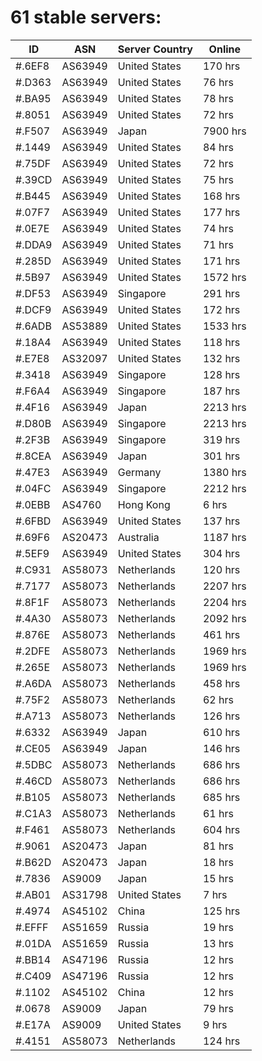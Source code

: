 # 61 stable servers:

| ID | ASN | Server Country | Online |
| ------ | ------ | ------ | ------ |
| #.6EF8 | AS63949 | United States | 170 hrs |
| #.D363 | AS63949 | United States | 76 hrs |
| #.BA95 | AS63949 | United States | 78 hrs |
| #.8051 | AS63949 | United States | 72 hrs |
| #.F507 | AS63949 | Japan | 7900 hrs |
| #.1449 | AS63949 | United States | 84 hrs |
| #.75DF | AS63949 | United States | 72 hrs |
| #.39CD | AS63949 | United States | 75 hrs |
| #.B445 | AS63949 | United States | 168 hrs |
| #.07F7 | AS63949 | United States | 177 hrs |
| #.0E7E | AS63949 | United States | 74 hrs |
| #.DDA9 | AS63949 | United States | 71 hrs |
| #.285D | AS63949 | United States | 171 hrs |
| #.5B97 | AS63949 | United States | 1572 hrs |
| #.DF53 | AS63949 | Singapore | 291 hrs |
| #.DCF9 | AS63949 | United States | 172 hrs |
| #.6ADB | AS53889 | United States | 1533 hrs |
| #.18A4 | AS63949 | United States | 118 hrs |
| #.E7E8 | AS32097 | United States | 132 hrs |
| #.3418 | AS63949 | Singapore | 128 hrs |
| #.F6A4 | AS63949 | Singapore | 187 hrs |
| #.4F16 | AS63949 | Japan | 2213 hrs |
| #.D80B | AS63949 | Singapore | 2213 hrs |
| #.2F3B | AS63949 | Singapore | 319 hrs |
| #.8CEA | AS63949 | Japan | 301 hrs |
| #.47E3 | AS63949 | Germany | 1380 hrs |
| #.04FC | AS63949 | Singapore | 2212 hrs |
| #.0EBB | AS4760 | Hong Kong | 6 hrs |
| #.6FBD | AS63949 | United States | 137 hrs |
| #.69F6 | AS20473 | Australia | 1187 hrs |
| #.5EF9 | AS63949 | United States | 304 hrs |
| #.C931 | AS58073 | Netherlands | 120 hrs |
| #.7177 | AS58073 | Netherlands | 2207 hrs |
| #.8F1F | AS58073 | Netherlands | 2204 hrs |
| #.4A30 | AS58073 | Netherlands | 2092 hrs |
| #.876E | AS58073 | Netherlands | 461 hrs |
| #.2DFE | AS58073 | Netherlands | 1969 hrs |
| #.265E | AS58073 | Netherlands | 1969 hrs |
| #.A6DA | AS58073 | Netherlands | 458 hrs |
| #.75F2 | AS58073 | Netherlands | 62 hrs |
| #.A713 | AS58073 | Netherlands | 126 hrs |
| #.6332 | AS63949 | Japan | 610 hrs |
| #.CE05 | AS63949 | Japan | 146 hrs |
| #.5DBC | AS58073 | Netherlands | 686 hrs |
| #.46CD | AS58073 | Netherlands | 686 hrs |
| #.B105 | AS58073 | Netherlands | 685 hrs |
| #.C1A3 | AS58073 | Netherlands | 61 hrs |
| #.F461 | AS58073 | Netherlands | 604 hrs |
| #.9061 | AS20473 | Japan | 81 hrs |
| #.B62D | AS20473 | Japan | 18 hrs |
| #.7836 | AS9009 | Japan | 15 hrs |
| #.AB01 | AS31798 | United States | 7 hrs |
| #.4974 | AS45102 | China | 125 hrs |
| #.EFFF | AS51659 | Russia | 19 hrs |
| #.01DA | AS51659 | Russia | 13 hrs |
| #.BB14 | AS47196 | Russia | 12 hrs |
| #.C409 | AS47196 | Russia | 12 hrs |
| #.1102 | AS45102 | China | 12 hrs |
| #.0678 | AS9009 | Japan | 79 hrs |
| #.E17A | AS9009 | United States | 9 hrs |
| #.4151 | AS58073 | Netherlands | 124 hrs |

